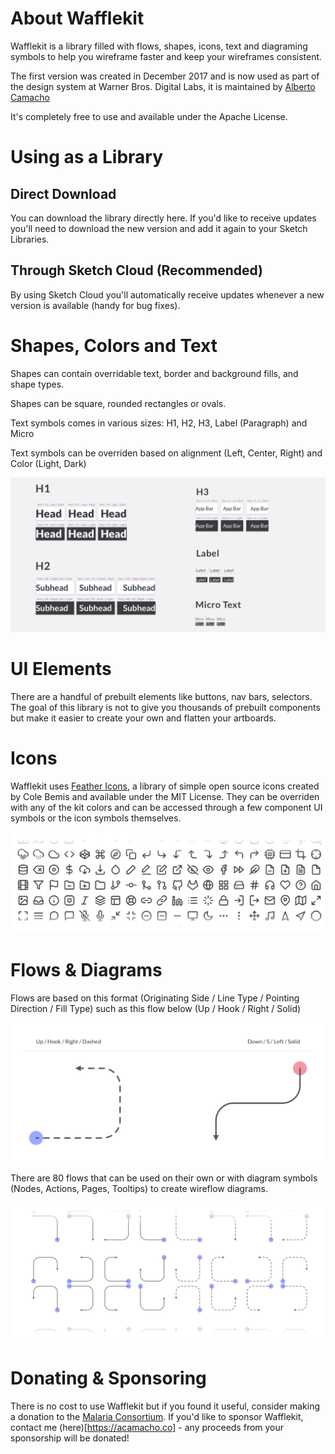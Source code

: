 # About Wafflekit

Wafflekit is a library filled with flows, shapes, icons, text and diagraming symbols to help you wireframe faster and keep your wireframes consistent.

The first version was created in December 2017 and is now used as part of the design system at Warner Bros. Digital Labs, it is maintained by [Alberto Camacho](https://twitter.com/achangeofcoast)

It's completely free to use and available under the Apache License.





# Using as a Library



## Direct Download

You can download the library directly here. If you'd like to receive updates you'll need to download the new version and add it again to your Sketch Libraries.



## Through Sketch Cloud (Recommended)

By using Sketch Cloud you'll automatically receive updates whenever a new version is available (handy for bug fixes).





# Shapes, Colors and Text

Shapes can contain overridable text, border and background fills, and shape types.

Shapes can be square, rounded rectangles or ovals.

Text symbols comes in various sizes: H1, H2, H3, Label (Paragraph) and Micro 

Text symbols can be overriden based on alignment (Left, Center, Right) and Color (Light, Dark)

![Text Symbols](ReadMeAssets/Markdown_Github_Text.png)






# UI Elements

There are a handful of prebuilt elements like buttons, nav bars, selectors. The goal of this library is not to give you thousands of prebuilt components but make it easier to create your own and flatten your artboards.





# Icons

Wafflekit uses [Feather Icons](feathericons.com), a library of simple open source icons created by Cole Bemis and available under the MIT License. They can be overriden with any of the kit colors and can be accessed through a few component UI symbols or the icon symbols themselves.


![Icons](ReadMeAssets/Markdown_Github_Icons.png)



# Flows & Diagrams

Flows are based on this format (Originating Side / Line Type / Pointing Direction / Fill Type) such as this flow below (Up / Hook / Right / Solid)

![Flow Example](ReadMeAssets/Markdown_Github_FlowSample.png)


There are 80 flows that can be used on their own or with diagram symbols (Nodes, Actions, Pages, Tooltips) to create wireflow diagrams.

![Flows](ReadMeAssets/Markdown_Github_Flows.png)




# Donating & Sponsoring



There is no cost to use Wafflekit but if you found it useful, consider making a donation to the [Malaria Consortium](https://www.malariaconsortium.org/support/donate.html). If you'd like to sponsor Wafflekit, contact me (here)[https://acamacho.co] - any proceeds from your sponsorship will be donated!



